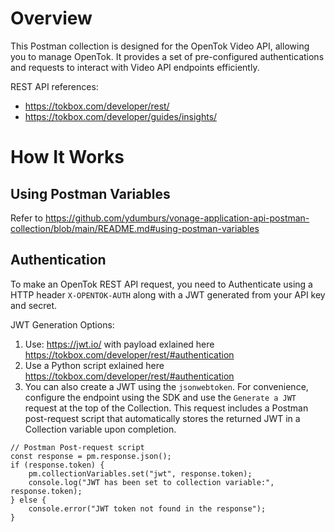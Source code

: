 Overview
======================
This Postman collection is designed for the OpenTok Video API, allowing you to manage OpenTok. It provides a set of pre-configured authentications and requests to interact with Video API endpoints efficiently.  

REST API references: 
- https://tokbox.com/developer/rest/
- https://tokbox.com/developer/guides/insights/

How It Works
======================
## **Using Postman Variables** 
Refer to https://github.com/ydumburs/vonage-application-api-postman-collection/blob/main/README.md#using-postman-variables

## **Authentication**  
To make an OpenTok REST API request, you need to Authenticate using a HTTP header `X-OPENTOK-AUTH` along with a JWT generated from your API key and secret. 

JWT Generation Options:  
1. Use: https://jwt.io/ with payload exlained here https://tokbox.com/developer/rest/#authentication
2. Use a Python script exlained here https://tokbox.com/developer/rest/#authentication
3. You can also create a JWT using the `jsonwebtoken`. For convenience, configure the endpoint using the SDK and use the `Generate a JWT` request at the top of the Collection. This request includes a Postman post-request script that automatically stores the returned JWT in a Collection variable upon completion.
```
// Postman Post-request script
const response = pm.response.json(); 
if (response.token) {
    pm.collectionVariables.set("jwt", response.token); 
    console.log("JWT has been set to collection variable:", response.token);
} else {
    console.error("JWT token not found in the response");
}
```
